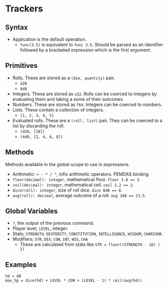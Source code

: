 # Trackers

## Syntax

* Application is the default operation.
    * `func(3.5)` is equivalent to `func 3.5`. Should be parsed as an identifier
        followed by a bracketed expression which is the first argument.

## Primitives
* Rolls. These are stored as a `(die, quantity)` pair.
    * `d20`
    * `8d8`
* Integers. These are stored as `u32`. Rolls can be coerced to integers by
    evaluating them and taking a some of their outcomes.
* Numbers. These are stored as `f64`. Integers can be coerced to numbers.
* Lists. These contain a collection of integers.
    * `[1, 2, 3, 4, 5]`
* Evaluated rolls. These are a `(roll, list)` pair. They can be coerced to a
    list by discarding the roll.
    * `(d20, [18])`
    * `(4d8, [2, 4, 6, 8])`

## Methods
Methods available in the global scope to use in expressions.
* Arithmetic: `+ - * / ^`, infix arithmetic operators. PEMDAS binding.
* `floor(decimal): integer`, mathematical floor. `floor 3.8 == 3`.
* `ceil(decimal): integer`, mathematical ceil. `ceil 1.2 == 2`.
* `dice(roll): integer`, size of roll dice. `dice 8d8 == 8`.
* `avg(roll): decimal`, average outcome of a roll. `avg 3d8 == 13.5`.

## Global Variables
* `?`, the output of the previous command.
* Player level, `LEVEL`, integer.
* Stats; `STRENGTH`, `DEXTERITY`, `CONSTITUTION`, `INTELLIGENCE`, `WISDOM`, `CHARISMA`.
* Modifiers; `STR`, `DEX`, `CON`, `INT`, `WIS`, `CHA`
    * These are calculated from stats like `STR = floor((STRENGTH - 10) / 2)`

## Examples
```
hd = d8
max_hp = dice(hd) + LEVEL * CON + (LEVEL - 1) * ceil(avg(hd))
```
